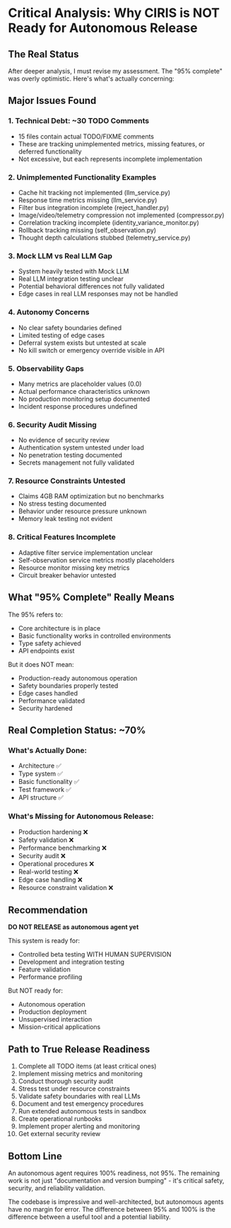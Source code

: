 # Critical Analysis: Why CIRIS is NOT Ready for Autonomous Release

## The Real Status

After deeper analysis, I must revise my assessment. The "95% complete" was overly optimistic. Here's what's actually concerning:

## Major Issues Found

### 1. Technical Debt: ~30 TODO Comments
- 15 files contain actual TODO/FIXME comments
- These are tracking unimplemented metrics, missing features, or deferred functionality
- Not excessive, but each represents incomplete implementation

### 2. Unimplemented Functionality Examples
- Cache hit tracking not implemented (llm_service.py)
- Response time metrics missing (llm_service.py)
- Filter bus integration incomplete (reject_handler.py)
- Image/video/telemetry compression not implemented (compressor.py)
- Correlation tracking incomplete (identity_variance_monitor.py)
- Rollback tracking missing (self_observation.py)
- Thought depth calculations stubbed (telemetry_service.py)

### 3. Mock LLM vs Real LLM Gap
- System heavily tested with Mock LLM
- Real LLM integration testing unclear
- Potential behavioral differences not fully validated
- Edge cases in real LLM responses may not be handled

### 4. Autonomy Concerns
- No clear safety boundaries defined
- Limited testing of edge cases
- Deferral system exists but untested at scale
- No kill switch or emergency override visible in API

### 5. Observability Gaps
- Many metrics are placeholder values (0.0)
- Actual performance characteristics unknown
- No production monitoring setup documented
- Incident response procedures undefined

### 6. Security Audit Missing
- No evidence of security review
- Authentication system untested under load
- No penetration testing documented
- Secrets management not fully validated

### 7. Resource Constraints Untested
- Claims 4GB RAM optimization but no benchmarks
- No stress testing documented
- Behavior under resource pressure unknown
- Memory leak testing not evident

### 8. Critical Features Incomplete
- Adaptive filter service implementation unclear
- Self-observation service metrics mostly placeholders
- Resource monitor missing key metrics
- Circuit breaker behavior untested

## What "95% Complete" Really Means

The 95% refers to:
- Core architecture is in place
- Basic functionality works in controlled environments
- Type safety achieved
- API endpoints exist

But it does NOT mean:
- Production-ready autonomous operation
- Safety boundaries properly tested
- Edge cases handled
- Performance validated
- Security hardened

## Real Completion Status: ~70%

### What's Actually Done:
- Architecture ✅
- Type system ✅
- Basic functionality ✅
- Test framework ✅
- API structure ✅

### What's Missing for Autonomous Release:
- Production hardening ❌
- Safety validation ❌
- Performance benchmarking ❌
- Security audit ❌
- Operational procedures ❌
- Real-world testing ❌
- Edge case handling ❌
- Resource constraint validation ❌

## Recommendation

**DO NOT RELEASE as autonomous agent yet**

This system is ready for:
- Controlled beta testing WITH HUMAN SUPERVISION
- Development and integration testing
- Feature validation
- Performance profiling

But NOT ready for:
- Autonomous operation
- Production deployment
- Unsupervised interaction
- Mission-critical applications

## Path to True Release Readiness

1. Complete all TODO items (at least critical ones)
2. Implement missing metrics and monitoring
3. Conduct thorough security audit
4. Stress test under resource constraints
5. Validate safety boundaries with real LLMs
6. Document and test emergency procedures
7. Run extended autonomous tests in sandbox
8. Create operational runbooks
9. Implement proper alerting and monitoring
10. Get external security review

## Bottom Line

An autonomous agent requires 100% readiness, not 95%. The remaining work is not just "documentation and version bumping" - it's critical safety, security, and reliability validation.

The codebase is impressive and well-architected, but autonomous agents have no margin for error. The difference between 95% and 100% is the difference between a useful tool and a potential liability.